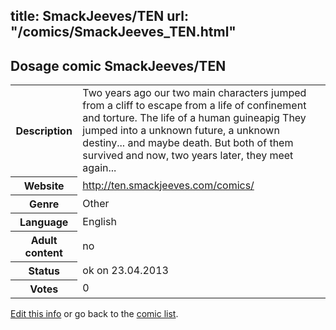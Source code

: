 title: SmackJeeves/TEN
url: "/comics/SmackJeeves_TEN.html"
---
Dosage comic SmackJeeves/TEN
-----------------------------------------

<p id="msg"></p>
<script type="text/javascript">
if (window.location.search === '?edit_info_mail=sent_ok') {
  var elem = document.getElementById("msg");
  elem.innerHTML = 'Edited information sucessfully sent.';
  elem.className = 'ok';
}
</script>
<table class="comicinfo">
<tr>
<th>Description</th><td>Two years ago our two main characters jumped from a cliff to escape from a life of confinement and torture. The life of a human guineapig They jumped into a unknown future, a unknown destiny... and maybe death. But both of them survived and now, two years later, they meet again...</td>
</tr>
<tr>
<th>Website</th><td><a href="http://ten.smackjeeves.com/comics/">http://ten.smackjeeves.com/comics/</a></td>
</tr>
<tr>
<th>Genre</th><td>Other</td>
</tr>
<tr>
<th>Language</th><td>English</td>
</tr>
<tr>
<th>Adult content</th><td>no</td>
</tr>
<tr>
<th>Status</th><td>ok on 23.04.2013</td>
</tr>
<tr>
<th>Votes</th><td>0</td>
</tr>
</table>

[Edit this info](SmackJeeves_TEN_edit.html) or go back to the [comic list](../comic-index.html).
